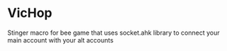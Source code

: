 # VicHop
Stinger macro for bee game that uses socket.ahk library to connect your main account with your alt accounts
